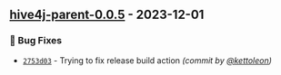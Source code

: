 
## [hive4j-parent-0.0.5] - 2023-12-01
### :bug: Bug Fixes
- [`2753d03`](https://github.com/kettoleon/hive4j/commit/2753d035a47e6d6f8ed4e2a1db8c3ed38415656e) - Trying to fix release build action *(commit by [@kettoleon](https://github.com/kettoleon))*


[hive4j-parent-0.0.5]: https://github.com/kettoleon/hive4j/compare/hive4j-parent-0.0.4...hive4j-parent-0.0.5